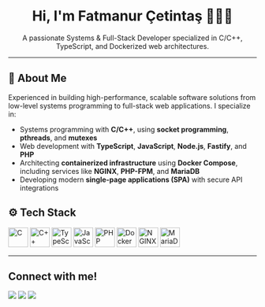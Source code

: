 <h1 align="center">Hi, I'm Fatmanur Çetintaş 👩🏼‍💻</h1>
<p align="center">
A passionate Systems & Full-Stack Developer specialized in C/C++, TypeScript, and Dockerized web architectures.
</p>

---

## 🧩 About Me

Experienced in building high-performance, scalable software solutions from low-level systems programming to full-stack web applications. I specialize in:

- Systems programming with **C/C++**, using **socket programming**,  **pthreads**, and **mutexes**
- Web development with **TypeScript**, **JavaScript**, **Node.js**, **Fastify**, and **PHP**
- Architecting **containerized infrastructure** using **Docker Compose**, including services like **NGINX**, **PHP-FPM**, and **MariaDB**
- Developing modern **single-page applications (SPA)** with secure API integrations


## ⚙️ Tech Stack

<p align="left">
  <img width="40" src="https://cdn.jsdelivr.net/gh/devicons/devicon/icons/c/c-original.svg" title="C"/>
  <img width="40" src="https://cdn.jsdelivr.net/gh/devicons/devicon/icons/cplusplus/cplusplus-original.svg" title="C++"/>
  <img width="40" src="https://cdn.jsdelivr.net/gh/devicons/devicon/icons/typescript/typescript-original.svg" title="TypeScript"/>
  <img width="40" src="https://cdn.jsdelivr.net/gh/devicons/devicon/icons/javascript/javascript-original.svg" title="JavaScript"/>
  <img width="40" src="https://cdn.jsdelivr.net/gh/devicons/devicon/icons/php/php-original.svg" title="PHP"/>
  <img width="40" src="https://cdn.jsdelivr.net/gh/devicons/devicon/icons/docker/docker-original.svg" title="Docker"/>
  <img width="40" src="https://cdn.jsdelivr.net/gh/devicons/devicon/icons/nginx/nginx-original.svg" title="NGINX"/>
  <img width="40" src="https://cdn.jsdelivr.net/gh/devicons/devicon/icons/mysql/mysql-original.svg" title="MariaDB"/>
</p>

---


## Connect with me!
<p align="left">

<a href = "http://linkedin.com/in/fatmanurcetintas/"> <img src="https://img.icons8.com/fluent/48/000000/linkedin.png"/></a>
<a href = "https://www.instagram.com/fatmanur.cetintas12/"><img src="https://img.icons8.com/fluent/48/000000/instagram-new.png"/></a>
<a href = "mailto:fatmanurcetintas7@gmail.com"><img src="https://img.icons8.com/fluent/48/000000/gmail-new.png"/></a>
</p>
